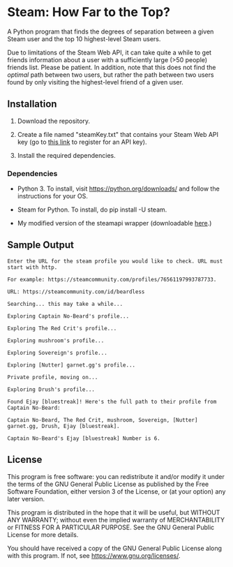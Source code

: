 # Steam: How Far to the Top?

A Python program that finds the degrees of separation between a given Steam user and the top 10 highest-level Steam users.

Due to limitations of the Steam Web API, it can take quite a while to get friends information about a user with a sufficiently large (>50 people) friends list. Please be patient. In addition, note that this does not find the *optimal* path between two users, but rather the path between two users found by only visiting the highest-level friend of a given user.

## Installation

1. Download the repository.

2. Create a file named "steamKey.txt" that contains your Steam Web API key (go to [this link](https://steamcommunity.com/dev/) to register for an API key).

3. Install the required dependencies.

### Dependencies

* Python 3. To install, visit https://python.org/downloads/ and follow the instructions for your OS.

* Steam for Python. To install, do pip install -U steam.

* My modified version of the steamapi wrapper (downloadable [here](https://github.com/LevBernstein/steamapi).)

## Sample Output

```
Enter the URL for the steam profile you would like to check. URL must start with http.

For example: https://steamcommunity.com/profiles/76561197993787733.

URL: https://steamcommunity.com/id/beardless

Searching... this may take a while...

Exploring Captain No-Beard's profile...

Exploring The Red Crit's profile...

Exploring mushroom's profile...

Exploring Sovereign's profile...

Exploring [Nutter] garnet.gg's profile...

Private profile, moving on...

Exploring Drush's profile...

Found Ejay [bluestreak]! Here's the full path to their profile from Captain No-Beard: 
    
Captain No-Beard, The Red Crit, mushroom, Sovereign, [Nutter] garnet.gg, Drush, Ejay [bluestreak].

Captain No-Beard's Ejay [bluestreak] Number is 6.
```

## License
This program is free software: you can redistribute it and/or modify
it under the terms of the GNU General Public License as published by
the Free Software Foundation, either version 3 of the License, or
(at your option) any later version.

This program is distributed in the hope that it will be useful,
but WITHOUT ANY WARRANTY; without even the implied warranty of
MERCHANTABILITY or FITNESS FOR A PARTICULAR PURPOSE.  See the
GNU General Public License for more details.

You should have received a copy of the GNU General Public License
along with this program.  If not, see <https://www.gnu.org/licenses/>.
